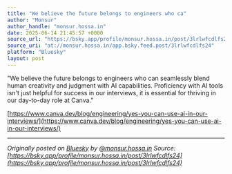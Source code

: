 ```yaml
---
title: "We believe the future belongs to engineers who ca"
author: "Monsur"
author_handle: "monsur.hossa.in"
date: 2025-06-14 21:45:57 +0000
source_url: "https://bsky.app/profile/monsur.hossa.in/post/3lrlwfcdlfs24"
source_uri: "at://monsur.hossa.in/app.bsky.feed.post/3lrlwfcdlfs24"
platform: "Bluesky"
layout: post
---
```


"We believe the future belongs to engineers who can seamlessly blend human creativity and judgment with AI capabilities. Proficiency with AI tools isn't just helpful for success in our interviews, it is essential for thriving in our day-to-day role at Canva."

[https://www.canva.dev/blog/engineering/yes-you-can-use-ai-in-our-interviews/](https://www.canva.dev/blog/engineering/yes-you-can-use-ai-in-our-interviews/)

<!--more-->

---

*Originally posted on [Bluesky](https://bsky.app/profile/monsur.hossa.in/post/3lrlwfcdlfs24) by [@monsur.hossa.in](https://bsky.app/profile/monsur.hossa.in)*
*Source: [https://bsky.app/profile/monsur.hossa.in/post/3lrlwfcdlfs24](https://bsky.app/profile/monsur.hossa.in/post/3lrlwfcdlfs24)*
